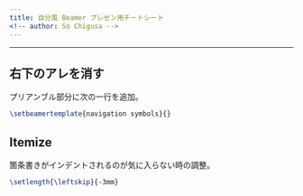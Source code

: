 ```yaml
---
title: 自分風 Beamer プレゼン用チートシート
<!-- author: So Chigusa -->
---
```


-------------------------------------------------------------------------------

## 右下のアレを消す ##

プリアンブル部分に次の一行を追加。

``` tex
\setbeamertemplate{navigation symbols}{}
```

## Itemize ##

箇条書きがインデントされるのが気に入らない時の調整。

``` tex
\setlength{\leftskip}{-3mm}
```
